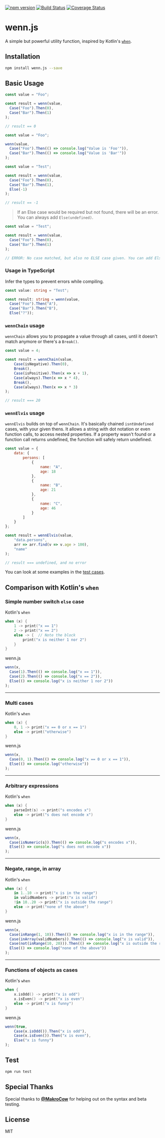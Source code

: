 [![npm version](https://badge.fury.io/js/wenn.svg)](https://badge.fury.io/js/wenn) [![Build Status](https://travis-ci.org/JanMalch/wenn.js.svg?branch=master)](https://travis-ci.org/JanMalch/wenn.js) [![Coverage Status](https://coveralls.io/repos/github/JanMalch/wenn.js/badge.svg?branch=master)](https://coveralls.io/github/JanMalch/wenn.js?branch=master)

# wenn.js
A simple but powerful utility function, inspired by Kotlin's [`when`](https://kotlinlang.org/docs/reference/control-flow.html#when-expression).

## Installation

```sh
npm install wenn.js --save
```

## Basic Usage

```javascript
const value = "Foo";  

const result = wenn(value,  
  Case("Foo").Then(0),  
  Case("Bar").Then(1)
);  

// result == 0
```

```javascript
const value = "Foo";  

wenn(value,  
  Case("Foo").Then(() => console.log("Value is 'Foo'")),  
  Case("Bar").Then(() => console.log("Value is 'Bar'"))
);  
```

```javascript
const value = "Test";  

const result = wenn(value,  
  Case("Foo").Then(0),  
  Case("Bar").Then(1),  
  Else(-1)
);  

// result == -1
```

> If an Else case would be required but not found, there will be an error. You can always add `Else(undefined)`.

```javascript
const value = "Test";  

const result = wenn(value,  
  Case("Foo").Then(0),  
  Case("Bar").Then(1)
);  

// ERROR: No case matched, but also no ELSE case given. You can add Else(undefined) to your cases to prevent an error.
```

### Usage in TypeScript

Infer the types to prevent errors while compiling.

```typescript
const value: string = "Test";

const result: string = wenn(value,
  Case("Foo").Then("A"),
  Case("Bar").Then("B"),
  Else("?"));
```

### `wennChain` usage

`wennChain` allows you to propagate a value through all cases, until it doesn't match anymore or there's a `Break()`.

```javascript
const value = 4;

const result = wennChain(value,
    Case(isNegative).Then(0),
    Break(),
    Case(isPositive).Then(x => x + 1),
    Case(always).Then(x => x * 4),
    Break(),
    Case(always).Then(x => x * 3)
);

// result === 20
```

### `wennElvis` usage

`wennElvis` builds on top of `wennChain`. It's basically chained `isntUndefined` cases, with your given thens.
It allows a string with dot notation or even function calls, to access nested properties.
If a property wasn't found or a function call returns undefined, the function will safely return undefined.

```javascript
const value = {
    data: {
        persons: [
            {
                name: "A",
                age: 18
            },
            {
                name: "B",
                age: 21
            },
            {
                name: "C",
                age: 46
            }
        ]
    }
};

const result = wennElvis(value,
    "data.persons",
    arr => arr.find(v => v.age > 100),
    "name"
);

// result === undefined, and no error
```

You can look at some examples in the [test cases](https://github.com/JanMalch/wenn.js/blob/master/test/test.js).

## Comparison with Kotlin's `when`

### Simple number switch `else` case

Kotlin's `when`

```Kotlin
when (x) {  
	1 -> print("x == 1")  
	2 -> print("x == 2") 
	else -> {  // Note the block  
		print("x is neither 1 nor 2")  
	}  
}
``` 

wenn.js

```javascript
wenn(x,  
  Case(1).Then(() => console.log("x == 1")),  
  Case(2).Then(() => console.log("x == 2")),  
  Else(() => console.log("x is neither 1 nor 2"))  
);
```

___

### Multi cases

Kotlin's `when`

```Kotlin
when (x) {
    0, 1 -> print("x == 0 or x == 1")
    else -> print("otherwise")
}
``` 

wenn.js

```javascript
wenn(x,  
  Case(0, 1).Then(() => console.log("x == 0 or x == 1")),  
  Else(() => console.log("otherwise"))  
);
```

___

### Arbitrary expressions

Kotlin's `when`

```Kotlin
when (x) {
    parseInt(s) -> print("s encodes x")
    else -> print("s does not encode x")
}
``` 

wenn.js

```javascript
wenn(x,  
  Case(isNumeric(s)).Then(() => console.log("s encodes x")),  
  Else(() => console.log("s does not encode x"))  
);
```

___

### Negate, range, in array

Kotlin's `when`

```Kotlin
when (x) {
    in 1..10 -> print("x is in the range")
    in validNumbers -> print("x is valid")
    !in 10..20 -> print("x is outside the range")
    else -> print("none of the above")
}
``` 

wenn.js

```javascript
wenn(x,  
  Case(inRange(1, 10)).Then(() => console.log("x is in the range")),
  Case(inArray(validNumbers)).Then(() => console.log("x is valid")),
  Case(not(inRange(10, 20))).Then(() => console.log("x is outside the range")),  
  Else(() => console.log("none of the above"))  
);
```

___

### Functions of objects as cases

Kotlin's `when`

```Kotlin
when {
    x.isOdd() -> print("x is odd")
    x.isEven() -> print("x is even")
    else -> print("x is funny")
}
``` 

wenn.js

```javascript
wenn(true,
    Case(x.isOdd()).Then("x is odd"),
    Case(x.isEven()).Then("x is even"),
    Else("x is funny")
);
``` 

## Test
```sh
npm run test
```

## Special Thanks

Special thanks to **[@MakroCow](https://github.com/MakroCow)** for helping out on the syntax and beta testing.

## License
MIT
